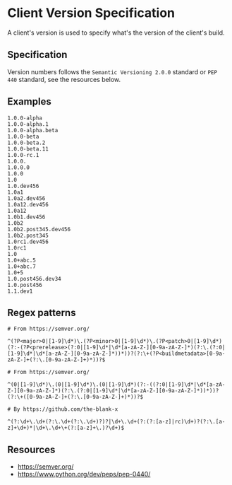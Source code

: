 # Client Version Specification

A client's version is used to specify what's the version of the client's build.


## Specification

Version numbers follows the `Semantic Versioning 2.0.0` standard or `PEP 440` standard, see the resources below.

## Examples

```
1.0.0-alpha
1.0.0-alpha.1
1.0.0-alpha.beta
1.0.0-beta
1.0.0-beta.2
1.0.0-beta.11
1.0.0-rc.1
1.0.0.
1.0.0.0
1.0.0
1.0
1.0.dev456
1.0a1
1.0a2.dev456
1.0a12.dev456
1.0a12
1.0b1.dev456
1.0b2
1.0b2.post345.dev456
1.0b2.post345
1.0rc1.dev456
1.0rc1
1.0
1.0+abc.5
1.0+abc.7
1.0+5
1.0.post456.dev34
1.0.post456
1.1.dev1
```

## Regex patterns

```
# From https://semver.org/

^(?P<major>0|[1-9]\d*)\.(?P<minor>0|[1-9]\d*)\.(?P<patch>0|[1-9]\d*)(?:-(?P<prerelease>(?:0|[1-9]\d*|\d*[a-zA-Z-][0-9a-zA-Z-]*)(?:\.(?:0|[1-9]\d*|\d*[a-zA-Z-][0-9a-zA-Z-]*))*))?(?:\+(?P<buildmetadata>[0-9a-zA-Z-]+(?:\.[0-9a-zA-Z-]+)*))?$
```

```
# From https://semver.org/

^(0|[1-9]\d*)\.(0|[1-9]\d*)\.(0|[1-9]\d*)(?:-((?:0|[1-9]\d*|\d*[a-zA-Z-][0-9a-zA-Z-]*)(?:\.(?:0|[1-9]\d*|\d*[a-zA-Z-][0-9a-zA-Z-]*))*))?(?:\+([0-9a-zA-Z-]+(?:\.[0-9a-zA-Z-]+)*))?$
```

```
# By https://github.com/the-blank-x

^(?:\d+\.\d+(?:\.\d+(?:\.\d+)?)?|\d+\.\d+(?:(?:[a-z]|rc)\d+)?(?:\.[a-z]+\d+)*|\d+\.\d+\+(?:[a-z]+\.)?\d+)$
```

## Resources

 - https://semver.org/
 - https://www.python.org/dev/peps/pep-0440/